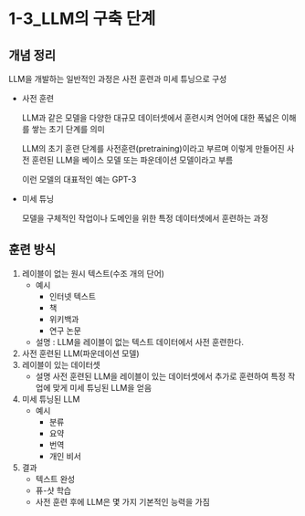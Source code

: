 # 1-3_LLM의 구축 단계

## 개념 정리

<aside>

LLM을 개발하는 일반적인 과정은 사전 훈련과 미세 튜닝으로 구성

- 사전 훈련
    
    LLM과 같은 모델을 다양한 대규모 데이터셋에서 훈련시켜 언어에 대한 폭넓은 이해를 쌓는 초기 단계를 의미
    
    LLM의 초기 훈련 단계를 사전훈련(pretraining)이라고 부르며 이렇게 만들어진 사전 훈련된 LLM을 베이스 모델 또는 파운데이션 모델이라고 부름
    
    이런 모델의 대표적인 예는 GPT-3
    
- 미세 튜닝
    
    모델을 구체적인 작업이나 도메인을 위한 특정 데이터셋에서 훈련하는 과정
    

</aside>

## 훈련 방식

1. 레이블이 없는 원시 텍스트(수조 개의 단어)
    - 예시
        - 인터넷 텍스트
        - 책
        - 위키백과
        - 연구 논문
    - 설명 : LLM을 레이블이 없는 텍스트 데이터에서 사전 훈련한다.
2. 사전 훈련된 LLM(파운데이션 모델)
3. 레이블이 있는 데이터셋
    - 설명 사전 훈련된 LLM을 레이블이 있는 데이터셋에서 추가로 훈련하여 특정 작업에 맞게 미세 튜닝된 LLM을 얻음
4. 미세 튜닝된 LLM
    - 예시
        - 분류
        - 요약
        - 번역
        - 개인 비서
5. 결과
    - 텍스트 완성
    - 퓨-샷 학습
    - 사전 훈련 후에 LLM은 몇 가지 기본적인 능력을 가짐